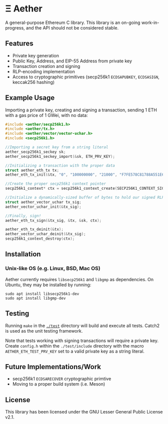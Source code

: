 # Ξ Aether

A general-purpose Ethereum C library. This library is an on-going work-in-progress, and the API should not be considered stable.

## Features

* Private key generation
* Public Key, Address, and EIP-55 Address from private key
* Transaction creation and signing
* RLP-encoding implementation
* Access to cryptographic primitives (secp256k1 `ECDSAPUBKEY`, `ECDSASIGN`, keccak256 hashing)

## Example Usage

Importing a private key, creating and signing a transaction, sending 1 ETH with a gas price of 1 GWei, with no data:
```c
#include <aether/secp256k1.h>
#include <aether/tx.h>
#include <aether/vector/vector-uchar.h>
#include <secp256k1.h>

//Importing a secret key from a string literal
aether_secp256k1_seckey sk;
aether_secp256k1_seckey_import(&sk, ETH_PRV_KEY);

//Initializing a transaction with the proper data
struct aether_eth_tx tx;
aether_eth_tx_init(&tx, "0", "100000000", "21000", "F7FE578C81788A551E6C3EFA54501F463CE26AF7", "1000000000000000000", "", "1");

//Create the proper secp256k1 context pointer
secp256k1_context* ctx = secp256k1_context_create(SECP256K1_CONTEXT_SIGN);

//Initialize a dynamically-sized buffer of bytes to hold our signed RLP-encoded tx
struct aether_vector_uchar tx_sig;
aether_vector_uchar_init(&tx_sig);

//Finally, sign!
aether_eth_tx_sign(&tx_sig, &tx, &sk, ctx);

aether_eth_tx_deinit(&tx);
aether_vector_uchar_deinit(&tx_sig);
secp256k1_context_destroy(ctx);
```

## Installation

### Unix-like OS (e.g. Linux, BSD, Mac OS)
Aether currently requires `libsecp256k1` and `libgmp` as dependencies. On Ubuntu, they may be installed by running:
```
sudo apt install libsecp256k1-dev
sudo apt install libgmp-dev
```

## Testing

Running `make` in the [`./test`](test) directory will build and execute all tests. Catch2 is used as the unit testing framework.

Note that tests working with signing transactions will require a private key. Create `config.h` within the `./test/include` directory with the macro `AETHER_ETH_TEST_PRV_KEY` set to a valid private key as a string literal.

## Future Implementations/Work

* secp256k1 `ECDSARECOVER` cryptographic primtive
* Moving to a proper build system (i.e. Meson)

## License
This library has been licensed under the GNU Lesser General Public License v2.1.
